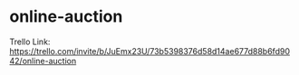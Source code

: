 # online-auction

Trello Link: https://trello.com/invite/b/JuEmx23U/73b5398376d58d14ae677d88b6fd9042/online-auction
